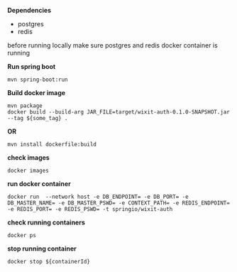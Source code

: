 **Dependencies**
- postgres
- redis

before running locally make sure postgres and redis docker container is running

**Run spring boot**

    mvn spring-boot:run

**Build docker image**
      
    mvn package
    docker build --build-arg JAR_FILE=target/wixit-auth-0.1.0-SNAPSHOT.jar --tag ${some_tag} .

**OR**

    mvn install dockerfile:build

**check images**

    docker images

**run docker container**

    docker run  --network host -e DB_ENDPOINT= -e DB_PORT= -e DB_MASTER_NAME= -e DB_MASTER_PSWD= -e CONTEXT_PATH= -e REDIS_ENDPOINT= -e REDIS_PORT= -e REDIS_PSWD= -t springio/wixit-auth


**check running containers**

    docker ps

**stop running container**

    docker stop ${containerId}